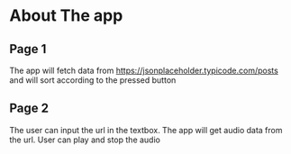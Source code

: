 # About The app

## Page 1

The app will fetch data from https://jsonplaceholder.typicode.com/posts and will sort according to the pressed button

## Page 2

The user can input the url in the textbox. The app will get audio data from the url. User can play and stop the audio
